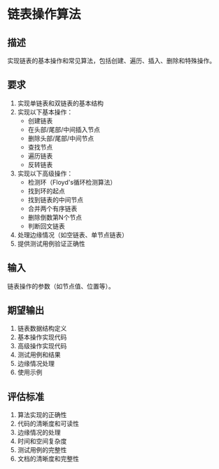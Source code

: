 # 链表操作算法

## 描述
实现链表的基本操作和常见算法，包括创建、遍历、插入、删除和特殊操作。

## 要求
1. 实现单链表和双链表的基本结构
2. 实现以下基本操作：
   - 创建链表
   - 在头部/尾部/中间插入节点
   - 删除头部/尾部/中间节点
   - 查找节点
   - 遍历链表
   - 反转链表
3. 实现以下高级操作：
   - 检测环（Floyd's循环检测算法）
   - 找到环的起点
   - 找到链表的中间节点
   - 合并两个有序链表
   - 删除倒数第N个节点
   - 判断回文链表
4. 处理边缘情况（如空链表、单节点链表）
5. 提供测试用例验证正确性

## 输入
链表操作的参数（如节点值、位置等）。

## 期望输出
1. 链表数据结构定义
2. 基本操作实现代码
3. 高级操作实现代码
4. 测试用例和结果
5. 边缘情况处理
6. 使用示例

## 评估标准
1. 算法实现的正确性
2. 代码的清晰度和可读性
3. 边缘情况的处理
4. 时间和空间复杂度
5. 测试用例的完整性
6. 文档的清晰度和完整性
